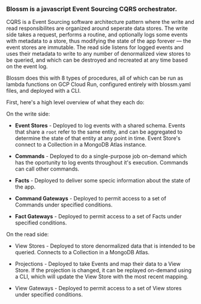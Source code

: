 ### Blossm is a javascript Event Sourcing CQRS orchestrator. 

CQRS is a Event Sourcing software architecture pattern where the write and read responsibilites are organized around seperate data stores. 
The write side takes a request, performs a routine, and optionally logs some events with metadata to a store, thus modifying the state of the app forever — the event stores are immutable. 
The read side listens for logged events and uses their metadata to write to any number of denormalized view stores to be queried, and which can be destroyed and recreated at any time based on the event log. 

Blossm does this with 8 types of procedures, all of which can be run as lambda functions on GCP Cloud Run, configured entirely with blossm.yaml files, and deployed with a CLI.

First, here's a high level overview of what they each do: 

On the write side:

* __Event Stores__ - Deployed to log events with a shared schema. Events that share a `root` refer to the same entity, and can be aggregated to determine the state of that entity at any point in time. Event Store's connect to a Collection in a MongoDB Atlas instance. 

* __Commands__ - Deployed to do a single-purpose job on-demand which has the oportunity to log events throughout it's execution. Commands can call other commands.

* __Facts__ - Deployed to deliver some specic information about the state of the app.

* __Command Gateways__ - Deployed to permit access to a set of Commands under specified conditions.

* __Fact Gateways__ - Deployed to permit access to a set of Facts under specified conditions.


On the read side:

* View Stores - Deployed to store denormalized data that is intended to be queried. Connects to a Collection in a MongoDB Atlas.

* Projections - Deployed to take Events and map their data to a View Store. If the projection is changed, it can be replayed on-demand using a CLI, which will update the View Store with the most recent mapping.

* View Gateways - Deployed to permit access to a set of View stores under specified conditions.
